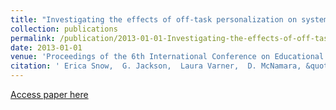 ```yaml
---
title: "Investigating the effects of off-task personalization on system performance and attitudes within a game-based environment"
collection: publications
permalink: /publication/2013-01-01-Investigating-the-effects-of-off-task-personalization-on-system-performance-and-attitudes-within-a-game-based-environment
date: 2013-01-01
venue: 'Proceedings of the 6th International Conference on Educational Data Mining (EDM 2013)'
citation: ' Erica Snow,  G. Jackson,  Laura Varner,  D. McNamara, &quot;Investigating the effects of off-task personalization on system performance and attitudes within a game-based environment.&quot; Proceedings of the 6th International Conference on Educational Data Mining (EDM 2013), 2013.'
---
```

[Access paper here](snow_investigating_2013.pdf)
